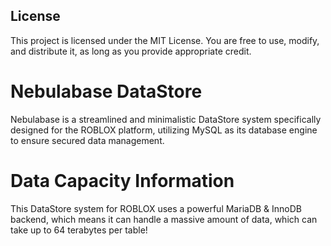 ## License

This project is licensed under the MIT License. You are free to use, modify, and distribute it, as long as you provide appropriate credit.

# Nebulabase DataStore
Nebulabase is a streamlined and minimalistic DataStore system specifically designed for the ROBLOX platform, utilizing MySQL as its database engine to ensure secured data management.

# Data Capacity Information
This DataStore system for ROBLOX uses a powerful MariaDB & InnoDB backend, which means it can handle a massive amount of data, which can take up to 64 terabytes per table!
